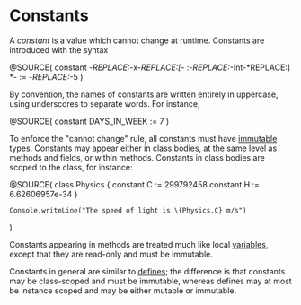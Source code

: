 Constants
=========

A *constant* is a value which cannot change at runtime. Constants are introduced
with the syntax

@SOURCE(
    constant -*REPLACE:<name>*-x-*REPLACE:[*- :-*REPLACE:<type>*-Int-*REPLACE:] *- := -*REPLACE:<value>*-5
)

By convention, the names of constants are written entirely in uppercase, using
underscores to separate words. For instance,

@SOURCE(
    constant DAYS_IN_WEEK := 7
)

To enforce the "cannot change" rule, all constants must have 
[immutable](immutable.html) types. Constants may appear either in class bodies, 
at the same level as methods and fields, or within methods. Constants in class
bodies are scoped to the class, for instance:

@SOURCE(
    class Physics {
        constant C := 299792458
        constant H := 6.62606957e-34
    }

    Console.writeLine("The speed of light is \{Physics.C} m/s")
)

Constants appearing in methods are treated much like local 
[variables](variables.html), except that they are read-only and must be 
immutable. 

Constants in general are similar to [defines](defines.html); the difference is
that constants may be class-scoped and must be immutable, whereas defines may at
most be instance scoped and may be either mutable or immutable.
